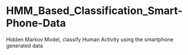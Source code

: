 # HMM_Based_Classification_Smart-Phone-Data
Hidden Markov Model, classify Human Activity using the smartphone generated data
